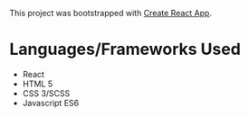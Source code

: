 This project was bootstrapped with [Create React App](https://helexi.github.io/beers-app-test/).

<h1>Languages/Frameworks Used</h1>
<ul>
  <li>React</li>
  <li>HTML 5</li>
  <li>CSS 3/SCSS</li>
  <li>Javascript ES6</li>
</ul>
